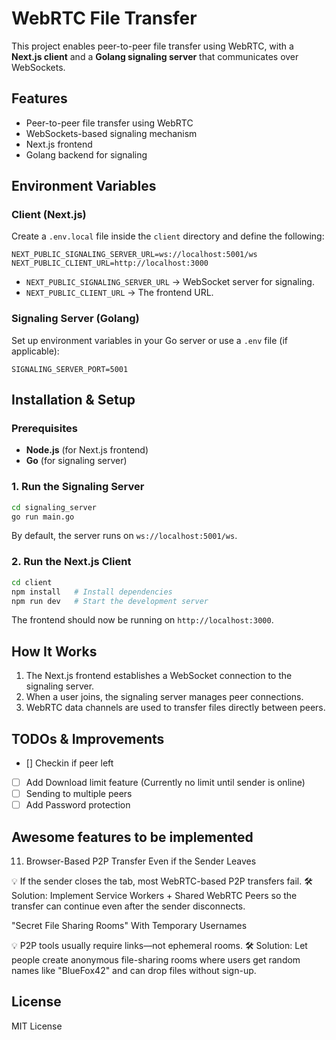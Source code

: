 # WebRTC File Transfer

This project enables peer-to-peer file transfer using WebRTC, with a **Next.js client** and a **Golang signaling server** that communicates over WebSockets.

## Features

- Peer-to-peer file transfer using WebRTC
- WebSockets-based signaling mechanism
- Next.js frontend
- Golang backend for signaling

## Environment Variables

### Client (Next.js)

Create a `.env.local` file inside the `client` directory and define the following:

```
NEXT_PUBLIC_SIGNALING_SERVER_URL=ws://localhost:5001/ws
NEXT_PUBLIC_CLIENT_URL=http://localhost:3000
```

- `NEXT_PUBLIC_SIGNALING_SERVER_URL` → WebSocket server for signaling.
- `NEXT_PUBLIC_CLIENT_URL` → The frontend URL.

### Signaling Server (Golang)

Set up environment variables in your Go server or use a `.env` file (if applicable):

```
SIGNALING_SERVER_PORT=5001
```

## Installation & Setup

### Prerequisites

- **Node.js** (for Next.js frontend)
- **Go** (for signaling server)

### 1. Run the Signaling Server

```sh
cd signaling_server
go run main.go
```

By default, the server runs on `ws://localhost:5001/ws`.

### 2. Run the Next.js Client

```sh
cd client
npm install   # Install dependencies
npm run dev   # Start the development server
```

The frontend should now be running on `http://localhost:3000`.

## How It Works

1. The Next.js frontend establishes a WebSocket connection to the signaling server.
2. When a user joins, the signaling server manages peer connections.
3. WebRTC data channels are used to transfer files directly between peers.

## TODOs & Improvements

- [] Checkin if peer left
- [ ] Add Download limit feature (Currently no limit until sender is online)
- [ ] Sending to multiple peers
- [ ] Add Password protection

## Awesome features to be implemented

11. Browser-Based P2P Transfer Even if the Sender Leaves

💡 If the sender closes the tab, most WebRTC-based P2P transfers fail.
🛠 Solution: Implement Service Workers + Shared WebRTC Peers so the transfer can continue even after the sender disconnects.

"Secret File Sharing Rooms" With Temporary Usernames

💡 P2P tools usually require links—not ephemeral rooms.
🛠 Solution: Let people create anonymous file-sharing rooms where users get random names like "BlueFox42" and can drop files without sign-up.

## License

MIT License
